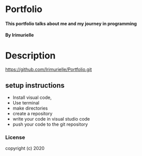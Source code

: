 # Portfolio
#### This portfolio talks about me and my journey in programming
#### By Irimurielle
# Description
https://github.com/Irimurielle/Portfolio.git
## setup instructions
* Install visual code,
* Use terminal
* make directories
* create a repository
* write your code in visual studio code
* push your code to the git repository
### License
copyright (c) 2020